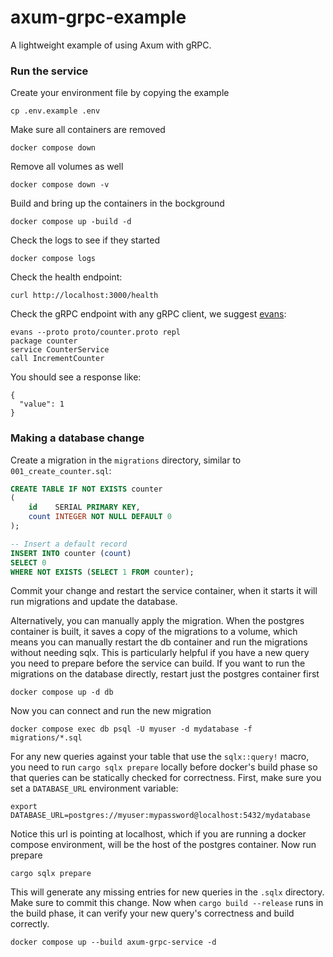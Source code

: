 # axum-grpc-example
A lightweight example of using Axum with gRPC.

### Run the service
Create your environment file by copying the example
```shell
cp .env.example .env
```
Make sure all containers are removed
```shell
docker compose down
```
Remove all volumes as well
```shell
docker compose down -v
```
Build and bring up the containers in the bockground
```shell
docker compose up -build -d
```
Check the logs to see if they started
```shell
docker compose logs
```
Check the health endpoint:
```shell
curl http://localhost:3000/health
```
Check the gRPC endpoint with any gRPC client, we suggest [evans](https://github.com/ktr0731/evans):
```shell
evans --proto proto/counter.proto repl
package counter
service CounterService
call IncrementCounter
```
You should see a response like:
```shell
{
  "value": 1
}
```

### Making a database change
Create a migration in the `migrations` directory, similar to `001_create_counter.sql`:
```sql
CREATE TABLE IF NOT EXISTS counter
(
    id    SERIAL PRIMARY KEY,
    count INTEGER NOT NULL DEFAULT 0
);

-- Insert a default record
INSERT INTO counter (count)
SELECT 0
WHERE NOT EXISTS (SELECT 1 FROM counter);
```
Commit your change and restart the service container, when it starts it will run migrations
and update the database.

Alternatively, you can manually apply the migration. When the postgres container is built, it saves a copy of the
migrations to a volume, which means you can manually restart the db container and run the migrations without needing
sqlx. This is particularly helpful if you have a new query you need to prepare before the service can build. If you want
to run the migrations on the database directly, restart just the postgres container first
```shell
docker compose up -d db
```
Now you can connect and run the new migration
```shell
docker compose exec db psql -U myuser -d mydatabase -f migrations/*.sql
```

For any new queries against your table that use the `sqlx::query!` macro, you need to run `cargo sqlx prepare` locally
before docker's build phase so that queries can be statically checked for correctness. First, make sure you set
a `DATABASE_URL` environment variable:
```shell
export DATABASE_URL=postgres://myuser:mypassword@localhost:5432/mydatabase
```
Notice this url is pointing at localhost, which if you are running a docker compose environment, will be the host of the
postgres container. Now run prepare
```shell
cargo sqlx prepare
```
This will generate any missing entries for new queries in the `.sqlx` directory. Make sure to commit this change. Now
when `cargo build --release` runs in the build phase, it can verify your new query's correctness and build correctly.
```shell
docker compose up --build axum-grpc-service -d
```